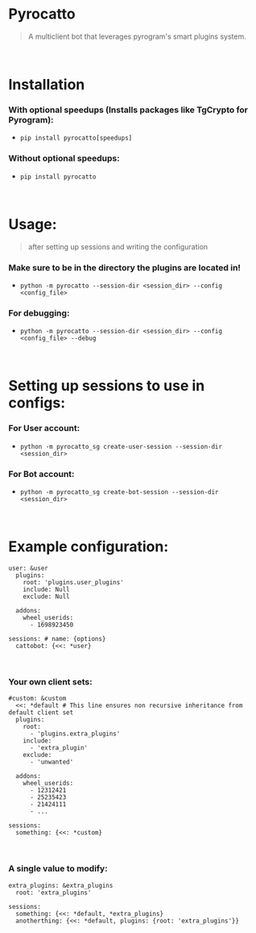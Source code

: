 # Pyrocatto
> A multiclient bot that leverages pyrogram's smart plugins system.
<br />

# Installation
### With optional speedups (Installs packages like TgCrypto for Pyrogram):
- `pip install pyrocatto[speedups]`
### Without optional speedups:
- `pip install pyrocatto`
<br />

# Usage:
> after setting up sessions and writing the configuration
### Make sure to be in the directory the plugins are located in!
- `python -m pyrocatto --session-dir <session_dir> --config <config_file>`
### For debugging:
- `python -m pyrocatto --session-dir <session_dir> --config <config_file> --debug`
<br />

# Setting up sessions to use in configs:
### For User account:
- `python -m pyrocatto_sg create-user-session --session-dir <session_dir>`
### For Bot account:
- `python -m pyrocatto_sg create-bot-session --session-dir <session_dir>`
<br />

# Example configuration:
```
user: &user
  plugins:
    root: 'plugins.user_plugins'
    include: Null
    exclude: Null

  addons:
    wheel_userids:
      - 1698923450

sessions: # name: {options}
  cattobot: {<<: *user}
```
<br />

### Your own client sets:
```
#custom: &custom
  <<: *default # This line ensures non recursive inheritance from default client set
  plugins:
    root:
      - 'plugins.extra_plugins'
    include:
      - 'extra_plugin'
    exclude:
      - 'unwanted'

  addons:
    wheel_userids:
      - 12312421
      - 25235423
      - 21424111
      - ...

sessions:
  something: {<<: *custom}
```
<br />

### A single value to modify:
```
extra_plugins: &extra_plugins
  root: 'extra_plugins'

sessions:
  something: {<<: *default, *extra_plugins}
  anotherthing: {<<: *default, plugins: {root: 'extra_plugins'}}
```

